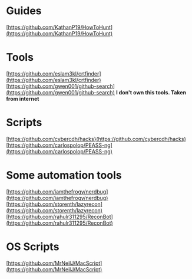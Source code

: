 # Guides
[https://github.com/KathanP19/HowToHunt](https://github.com/KathanP19/HowToHunt)

# Tools
[https://github.com/eslam3kl/crtfinder](https://github.com/eslam3kl/crtfinder)
[https://github.com/gwen001/github-search](https://github.com/gwen001/github-search)
**I don't own this tools. Taken from internet**

# Scripts
[https://github.com/cybercdh/hacks}(https://github.com/cybercdh/hacks)
[https://github.com/carlospolop/PEASS-ng](https://github.com/carlospolop/PEASS-ng)

# Some automation tools
[https://github.com/iamthefrogy/nerdbug](https://github.com/iamthefrogy/nerdbug)
[https://github.com/storenth/lazyrecon](https://github.com/storenth/lazyrecon)
[https://github.com/rahulr311295/ReconBot](https://github.com/rahulr311295/ReconBot)

# OS Scripts
[https://github.com/MrNeilJ/MacScript](https://github.com/MrNeilJ/MacScript)

